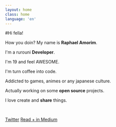 ```yaml
---
layout: home
class: home
language: 'en'
---
```


#Hi fella!

How you doin? My name is **Raphael Amorim**.

I'm a rurouni **Developer**.

I'm 19 and feel AWESOME.

I'm turn coffee into code.

Addicted to games, animes or any japanese culture.

Actually working on some **open source** projects.

I love create and **share** things.

<br>

<a href="http://twitter.com/raphamundi" class="btn blue">Twitter</a>
<a href="http://medium.com/@raphamorim" class="btn red">Read + in Medium</a>
